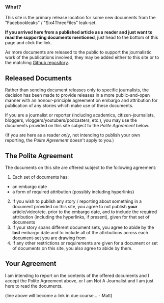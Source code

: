 ### What?

This site is the primary release location for some new documents from the "Facebookleaks" / "Six4ThreeFiles" leak-set.

**If you arrived here from a published article as a reader and just want to read the supporting documents mentioned**, just head to the bottom of this page and click the link.

As more documents are released to the public to support the journalistic work of the publications involved, they may be added either to this site or to the matching [Github repository](https://github.com/BuxtonTheRed/btrmisc).

## Released Documents

Rather than sending document releases only to specific journalists, the decision has been made to provide releases in a more public-and-open manner with an honour-principle agreement on embargo and attribution for publication of any stories which make use of these documents.

If you are a journalist or reporter (including academics, citizen-journalists, bloggers, vloggers/youtubers/podcasters, etc.), you may use the documents provided on this site subject to the *Polite Agreement* below.

(If you are here as a reader *only*, not intending to publish your own reporting, the *Polite Agreement* doesn't apply to you.)

## The Polite Agreement

The documents on this site are offered subject to the following agreement:

1. Each set of documents has:
 - an embargo date
 - a form of required attribution (possibly including hyperlinks)
2. If you wish to publish any story / reporting about something in a document provided on this site, you agree to not publish **your** article/video/etc. prior to the embargo date, and to include the required attribution (including the hyperlinks, if present), given for that set of documents
3. If your story spans different document sets, you agree to abide by the **last** embargo date and to include all of the attributions across each document-set you are drawing from
4. If any other restrictions or requirements are given for a document or set of documents on this site, you also agree to abide by them.

## Your Agreement

I am intending to report on the contents of the offered documents and I accept the Polite Agreement above, or I am Not A Journalist and I am just here to read the documents.

(line above will become a link in due course... - Matt)
